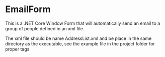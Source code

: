# EmailForm
This is a .NET Core Window Form that will automatically send an email to a group of people defined in an xml file.

The xml file should be name AddressList.xml and be place in the same directory as the executable, see the example file in the project folder for proper tags
